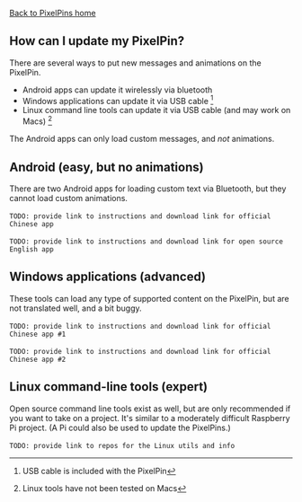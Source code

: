 <a href="../">Back to PixelPins home</a>

## How can I update my PixelPin?

There are several ways to put new messages and animations on the PixelPin.
- Android apps can update it wirelessly via bluetooth
- Windows applications can update it via USB cable [^1]
- Linux command line tools can update it via USB cable (and may work on Macs) [^2]

The Android apps can only load custom messages, and *not* animations.

## Android (easy, but no animations)
There are two Android apps for loading custom text via Bluetooth, but they cannot load custom animations. \
\
`TODO: provide link to instructions and download link for official Chinese app` \
\
`TODO: provide link to instructions and download link for open source English app`

## Windows applications (advanced)
These tools can load any type of supported content on the PixelPin, but are not translated well, and a bit buggy. \
\
`TODO: provide link to instructions and download link for official Chinese app #1` \
\
`TODO: provide link to instructions and download link for official Chinese app #2`

## Linux command-line tools (expert)
Open source command line tools exist as well, but are only recommended if you want to take on a project. It's similar to a moderately difficult Raspberry Pi project. (A Pi could also be used to update the PixelPins.) \
\
`TODO: provide link to repos for the Linux utils and info`

[^1]: USB cable is included with the PixelPin
[^2]: Linux tools have not been tested on Macs
